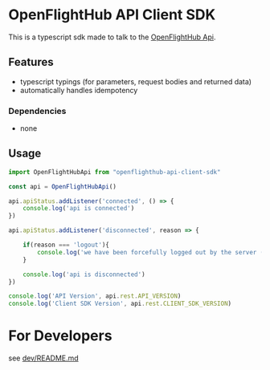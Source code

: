 # OpenFlightHub API Client SDK
This is a typescript sdk made to talk to the [OpenFlightHub Api](https://hub.openflighthub.org/api).

## Features
* typescript typings (for parameters, request bodies and returned data)
* automatically handles idempotency

### Dependencies
* none

## Usage

```typescript
import OpenFlightHubApi from "openflighthub-api-client-sdk"

const api = OpenFlightHubApi()

api.apiStatus.addListener('connected', () => {
    console.log('api is connected')
})

api.apiStatus.addListener('disconnected', reason => {

    if(reason === 'logout'){
        console.log('we have been forcefully logged out by the server (probably some other machine has logged in using the same user account')
    }

    console.log('api is disconnected')
})

console.log('API Version', api.rest.API_VERSION)
console.log('Client SDK Version', api.rest.CLIENT_SDK_VERSION)
```

# For Developers

see [dev/README.md](dev/README.md)
